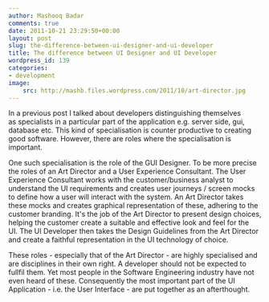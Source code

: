 ```yaml
---
author: Mashooq Badar
comments: true
date: 2011-10-21 23:29:50+00:00
layout: post
slug: the-difference-between-ui-designer-and-ui-developer
title: The difference between UI Designer and UI Developer
wordpress_id: 139
categories:
- development
image:
    src: http://mashb.files.wordpress.com/2011/10/art-director.jpg
---
```


In a previous post I talked about developers distinguishing themselves as specialists in a particular part of the application e.g. server side, gui, database etc. This kind of specialisation is counter productive to creating good software. However, there are roles where the specialisation is important.

One such specialisation is the role of the GUI Designer. To be more precise the roles of an Art Director and a User Experience Consultant. The User Experience Consultant works with the customer/business analyst to understand the UI requirements and creates user journeys / screen mocks to define how a user will interact with the system. An Art Director takes these mocks and creates graphical representation of these, adhering to the customer branding. It's the job of the Art Director to present design choices, helping the customer create a suitable and effective look and feel for the UI. The UI Developer then takes the Design Guidelines from the Art Director and create a faithful representation in the UI technology of choice.

These roles - especially that of the Art Director - are highly specialised and are disciplines in their own right. A developer should not be expected to fullfil them. Yet most people in the Software Engineering industry have not even heard of these. Consequently the most important part of the UI Application - i.e. the User Interface - are put together as an afterthought.

